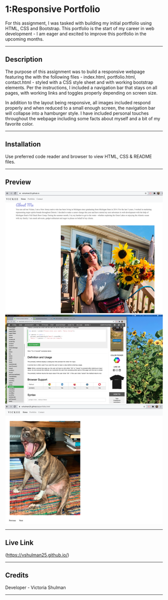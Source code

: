 # 1:Responsive Portfolio

For this assignment, I was tasked with building my initial portfolio using HTML, CSS and Bootstrap. This portfolio is the start of my career in web development - I am eager and excited to improve this portfolio in the upcoming months.

---
## Description 

The purpose of this assignment was to build a responsive webpage featuring the with the following files - index.html, portfolio.html, contact.html - styled with a CSS style sheet and with working bootstrap elements. Per the instructions, I included a navigation bar that stays on all pages, with working links and toggles properly depending on screen size. 

In addition to the layout being responsive, all images included respond properly and when reduced to a small enough screen, the navigation bar will collapse into a hamburger style. I have included personal touches throughout the webpage including some facts about myself and a bit of my favorite color. 

---
## Installation

Use preferred code reader and browser to view HTML, CSS & README files.


---
## Preview 

![Responsive Portfolio - Home/Index ](./assets/homeshot.jpeg)
![Responsive Portfolio - Contact ](./assets/contactshot.jpeg) 
![Responsive Portfolio - Portfolio ](./assets/portfolioshot.jpeg) 

---

## Live Link

(https://vshulman25.github.io/)

---
## Credits

Developer - Victoria Shulman 

---
